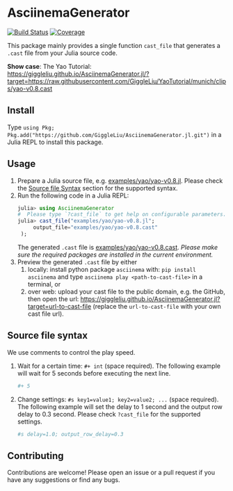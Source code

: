 # AsciinemaGenerator

[![Build Status](https://github.com/GiggleLiu/AsciinemaGenerator.jl/actions/workflows/CI.yml/badge.svg?branch=main)](https://github.com/GiggleLiu/AsciinemaGenerator.jl/actions/workflows/CI.yml?query=branch%3Amain)
[![Coverage](https://codecov.io/gh/GiggleLiu/AsciinemaGenerator.jl/branch/main/graph/badge.svg)](https://codecov.io/gh/GiggleLiu/AsciinemaGenerator.jl)

This package mainly provides a single function `cast_file` that generates a `.cast` file from your Julia source code.

**Show case**: The Yao Tutorial: https://giggleliu.github.io/AsciinemaGenerator.jl/?target=https://raw.githubusercontent.com/GiggleLiu/YaoTutorial/munich/clips/yao-v0.8.cast


## Install
Type `using Pkg; Pkg.add("https://github.com/GiggleLiu/AsciinemaGenerator.jl.git")` in a Julia REPL to install this package.

## Usage
1. Prepare a Julia source file, e.g. [examples/yao/yao-v0.8.jl](examples/yao/yao-v0.8.jl). Please check the [Source file Syntax](#source-file-syntax) section for the supported syntax.
2. Run the following code in a Julia REPL:
   ```julia
   julia> using AsciinemaGenerator
   #  Please type `?cast_file` to get help on configurable parameters.
   julia> cast_file("examples/yao/yao-v0.8.jl";
        output_file="examples/yao/yao-v0.8.cast"
    );
   ```
   The generated `.cast` file is [examples/yao/yao-v0.8.cast](examples/yao/yao-v0.8.cast).
   *Please make sure the required packages are installed in the current environment.*
3. Preview the generated `.cast` file by either
   1. locally: install python package `asciinema` with: `pip install asciinema` and type `asciinema play <path-to-cast-file>` in a terminal, or
   2. over web: upload your cast file to the public domain, e.g. the GitHub, then open the url: https://giggleliu.github.io/AsciinemaGenerator.jl?target=url-to-cast-file (replace the `url-to-cast-file` with your own cast file url).

## Source file syntax
We use comments to control the play speed.
1. Wait for a certain time: `#+ int` (space required). The following example will wait for 5 seconds before executing the next line.
    ```julia
    #+ 5
    ```

2. Change settings: `#s key1=value1; key2=value2; ...` (space required). The following example will set the delay to 1 second and the output row delay to 0.3 second. Please check `?cast_file` for the supported settings.
    ```julia
    #s delay=1.0; output_row_delay=0.3
    ```

## Contributing
Contributions are welcome! Please open an issue or a pull request if you have any suggestions or find any bugs.